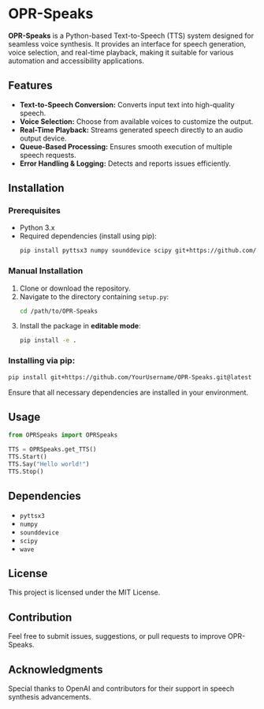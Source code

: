 # OPR-Speaks

**OPR-Speaks** is a Python-based Text-to-Speech (TTS) system designed for seamless voice synthesis. It provides an interface for speech generation, voice selection, and real-time playback, making it suitable for various automation and accessibility applications.

## Features
- **Text-to-Speech Conversion:** Converts input text into high-quality speech.
- **Voice Selection:** Choose from available voices to customize the output.
- **Real-Time Playback:** Streams generated speech directly to an audio output device.
- **Queue-Based Processing:** Ensures smooth execution of multiple speech requests.
- **Error Handling & Logging:** Detects and reports issues efficiently.

## Installation

### Prerequisites

- Python 3.x
- Required dependencies (install using pip):
  ```sh
  pip install pyttsx3 numpy sounddevice scipy git+https://github.com/OperavonderVollmer/OperaPowerRelay.git@v1.1.5
  ```

### Manual Installation

1. Clone or download the repository.
2. Navigate to the directory containing `setup.py`:
   ```sh
   cd /path/to/OPR-Speaks
   ```
3. Install the package in **editable mode**:
   ```sh
   pip install -e .
   ```

### Installing via pip:

```sh
pip install git+https://github.com/YourUsername/OPR-Speaks.git@latest
```

Ensure that all necessary dependencies are installed in your environment.
## Usage

```python
from OPRSpeaks import OPRSpeaks

TTS = OPRSpeaks.get_TTS()
TTS.Start()
TTS.Say("Hello world!")
TTS.Stop()
```

## Dependencies
- `pyttsx3`
- `numpy`
- `sounddevice`
- `scipy`
- `wave`

## License
This project is licensed under the MIT License.

## Contribution
Feel free to submit issues, suggestions, or pull requests to improve OPR-Speaks.

## Acknowledgments
Special thanks to OpenAI and contributors for their support in speech synthesis advancements.

